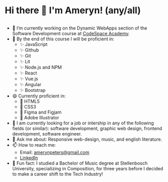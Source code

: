 # Hi there 👋 I'm Ameryn! (any/all)

<!--
**AmerynPeters/amerynpeters** is a ✨ _special_ ✨ repository because its `README.md` (this file) appears on your GitHub profile.

Here are some ideas to get you started:

- 🔭 I’m currently working on ...
- 🌱 I’m currently learning ...
- 👯 I’m looking to collaborate on ...
- 🤔 I’m looking for help with ...
- 💬 Ask me about ...
- 📫 How to reach me: ...
- 😄 Pronouns: ...
- ⚡ Fun fact: ...
-->

##
- 🔭 I’m currently working on the Dynamic WebApps section of the Software Development course at [CodeSpace Academy](https://www.linkedin.com/school/codespaceza/).
- 🌱 By the end of this course I will be proficient in:
  - :sparkles: JavaScript
  - :sparkles: Github
  - :sparkles: Git
  - :sparkles: Lit
  - :sparkles: Node.js and NPM
  - :sparkles: React
  - :sparkles: Vue.js
  - :sparkles: Angular
  - :sparkles: Bootstrap
- 😄 Currently proficient in:
  - :ribbon: HTML5 
  - :ribbon: CSS3
  - :ribbon: Figma and Figjam
  - :ribbon: Adobe Illustrator
- 🤔 I am currently looking for a job or intership in any of the following fields (or similar): software development, graphic web design, frontend development, software engineer.
- 💬 Ask me about: Responsive web-design, music, and english literature.
- 📫 How to reach me:
  - Email: amerynpeters@gmail.com
  -  [LinkedIn](https://www.linkedin.com/in/ameryn-peters/)
- :musical_keyboard: Fun fact: I studied a Bachelor of Music degree at Stellenbosch University, specializing in Composition, for three years before I decided to make a career shift to the Tech Industry!
